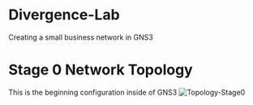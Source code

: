 # Divergence-Lab
Creating a small business network in GNS3
# Stage 0 Network Topology
This is the beginning configuration inside of GNS3
![Topology-Stage0](https://github.com/Spcwill358/Divergence-Lab/assets/88656329/35658f8e-97ee-4ad6-b345-ec3fcf3d74e0)
